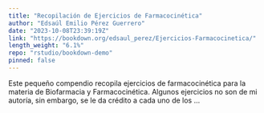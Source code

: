 ```yaml
---
title: "Recopilación de Ejercicios de Farmacocinética"
author: "Edsaúl Emilio Pérez Guerrero"
date: "2023-10-08T23:39:19Z"
link: "https://bookdown.org/edsaul_perez/Ejercicios-Farmacocinetica/"
length_weight: "6.1%"
repo: "rstudio/bookdown-demo"
pinned: false
---
```


Este pequeño compendio recopila ejercicios de farmacocinética para la materia de Biofarmacia y Farmacocinética. Algunos ejercicios no son de mi autoría, sin embargo, se le da crédito a cada uno de los ...
